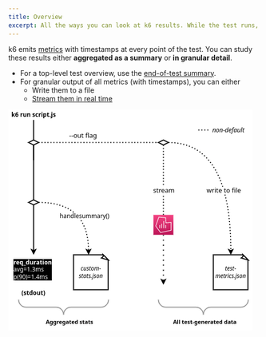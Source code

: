 ```yaml
---
title: Overview
excerpt: All the ways you can look at k6 results. While the test runs, after the test runs, on an external platform, as summary statistics.
---
```


k6 emits [metrics](/using-k6/metrics) with timestamps at every point of the test.
You can study these results either **aggregated as a summary** or **in granular detail**.

- For a top-level test overview, use the [end-of-test summary](../end-of-test).
- For granular output of all metrics (with timestamps), you can either
  - Write them to a file
  - [Stream them in real time](../real-time)

![A diagram of the two broad ways to handle results: aggregated and granular](./images/k6-results-diagram.png)

